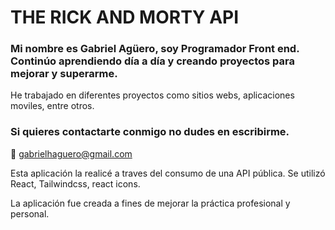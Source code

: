 # THE RICK AND MORTY API

### Mi nombre es Gabriel Agüero, soy Programador Front end. Continúo aprendiendo día a día y creando proyectos para mejorar y superarme.

He trabajado en diferentes proyectos como sitios webs, aplicaciones moviles, entre otros. 
### Si quieres contactarte conmigo no dudes en escribirme.
📧 gabrielhaguero@gmail.com


Esta aplicación la realicé a traves del consumo de una API pública.
Se utilizó React, Tailwindcss, react icons.

La aplicación fue creada a fines de mejorar la práctica profesional y personal.


